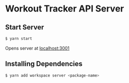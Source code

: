 # Workout Tracker API Server

## Start Server

```sh
$ yarn start
```

Opens server at [localhost:3001](localhost:3001)

## Installing Dependencies

```sh
$ yarn add workspace server <package-name>
```
